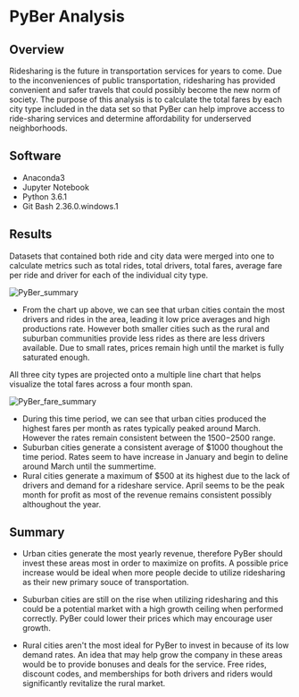 # PyBer Analysis

## Overview
Ridesharing is the future in transportation services for years to come. Due to the inconveniences of public transportation, ridesharing has provided convenient and safer travels that could possibly become the new norm of society. The purpose of this analysis is to calculate the total fares by each city type included in the data set so that PyBer can help improve access to ride-sharing services and determine affordability for underserved neighborhoods.


## Software
- Anaconda3
- Jupyter Notebook
- Python 3.6.1
- Git Bash 2.36.0.windows.1


## Results
Datasets that contained both ride and city data were merged into one to calculate metrics such as total rides, total drivers, total fares, average fare per ride and driver for each of the individual city type.

![PyBer_summary](https://user-images.githubusercontent.com/102638461/167984903-04c39413-cee5-43b3-b3fd-9d7591390a24.png)
- From the chart up above, we can see that urban cities contain the most drivers and rides in the area, leading it low price averages and high productions rate. However both smaller cities such as the rural and suburban communities provide less rides as there are less drivers available. Due to small rates, prices remain high until the market is fully saturated enough.

All three city types are projected onto a multiple line chart that helps visualize the total fares across a four month span.

![PyBer_fare_summary](https://user-images.githubusercontent.com/102638461/167984908-e3efd982-dd72-4b63-bfdf-0503a14aad5f.png)
- During this time period, we can see that urban cities produced the highest fares per month as rates typically peaked around March. However the rates remain consistent between the $1500-$2500 range.
- Suburban cities generate a consistent average of $1000 thoughout the time period. Rates seem to have increase in January and begin to deline around March until the summertime.
- Rural cities generate a maximum of $500 at its highest due to the lack of drivers and demand for a rideshare service. April seems to be the peak month for profit as most of the revenue remains consistent possibly althoughout the year.


## Summary
- Urban cities generate the most yearly revenue, therefore PyBer should invest these areas most in order to maximize on profits. A possible price increase would be ideal when more people decide to utilize ridesharing as their new primary souce of transportation. 

- Suburban cities are still on the rise when utilizing ridesharing and this could be a potential market with a high growth ceiling when performed correctly. PyBer could lower their prices which may encourage user growth.

- Rural cities aren't the most ideal for PyBer to invest in because of its low demand rates. An idea that may help grow the company in these areas would be to provide bonuses and deals for the service. Free rides, discount codes, and memberships for both drivers and riders would significantly revitalize the rural market. 


